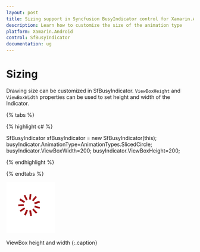 ```yaml
---
layout: post
title: Sizing support in Syncfusion BusyIndicator control for Xamarin.Android
description: Learn how to customize the size of the animation type
platform: Xamarin.Android
control: SfBusyIndicator
documentation: ug
---
```


# Sizing

Drawing size can be customized in SfBusyIndicator. `ViewBoxHeight` and `ViewBoxWidth` properties can be used to set height and width of the Indicator.

{% tabs %}

{% highlight c# %}

SfBusyIndicator sfBusyIndicator = new SfBusyIndicator(this);
busyIndicator.AnimationType=AnimationTypes.SlicedCircle;
busyIndicator.ViewBoxWidth=200;
busyIndicator.ViewBoxHeight=200;
	
{% endhighlight %}

{% endtabs %}

![](images/Sizing_img1.png)                                                                              

ViewBox height and width
{:.caption}
